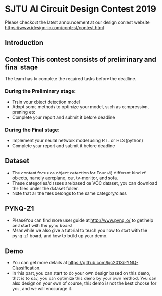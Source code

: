 # SJTU AI Circuit Design Contest 2019
Please checkout the latest announcement at our design contest website https://www.idesign-ic.com/contest/contest.html 

## Introduction

## Contest This contest consists of preliminary and final stage
The team has to complete the required tasks before the deadline.

### During the Preliminary stage: 
+ Train your object detection model 
+ Adopt some methods to optimize your model, such as compression, pruning etc.
+ Complete your report and submit it before deadline

### During the Final stage:
+ Implement your neural network model using RTL or HLS (python)
+ Complete your report and submit it before deadline
  
## Dataset
+ The contest focus on object detection for Four (4) different kind of
objects, namely aeroplane, car, tv-monitor, and sofa.
+ These categories/classes are based on VOC dataset, you can download the files under the dataset folder.
+ Note that all the files belongs to the same category/class.

## PYNQ-Z1
+ PleaseYou can find more user guide at http://www.pynq.io/ to get help and start with the pynq board.
+ Meanwhile we also give a tutorial to teach you how to start with the pynq-z1 board, and how to build up your demo.

## Demo 
+ You can get more details at https://github.com/lgc2013/PYNQ-Classification.
+ In this part, you can start to do your own design based on this demo, that is to say, you can optimize this demo by your own method. You can also design on your own of course, this demo is not the best choose for you, and we will encourage it.